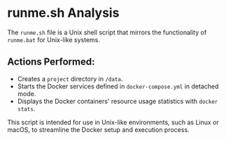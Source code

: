 # runme.sh Analysis

The `runme.sh` file is a Unix shell script that mirrors the functionality of `runme.bat` for Unix-like systems.

## Actions Performed:

- Creates a `project` directory in `/data`.
- Starts the Docker services defined in `docker-compose.yml` in detached mode.
- Displays the Docker containers' resource usage statistics with `docker stats`.

This script is intended for use in Unix-like environments, such as Linux or macOS, to streamline the Docker setup and execution process.
